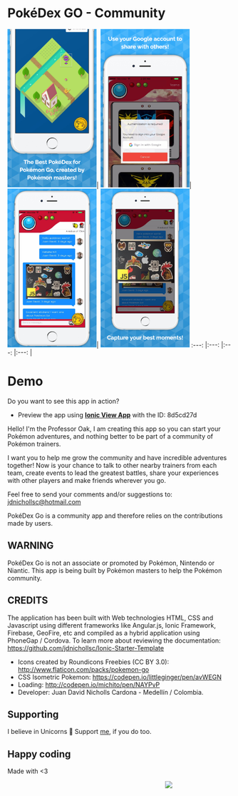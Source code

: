 # PokéDex GO - Community

<img src="resources/screenshots/home.png" width="200">|
<img src="resources/screenshots/auth.png" width="200">|
<img src="resources/screenshots/chat.png" width="200">|
<img src="resources/screenshots/photo.png" width="200">
:---: |:---: |:---: |:---: |

# Demo
Do you want to see this app in action?
* Preview the app using **[Ionic View App](http://view.ionic.io/)** with the ID: 8d5cd27d

Hello! I'm the Professor Oak, I am creating this app so you can start your Pokémon adventures, and nothing better to be part of a community of Pokémon trainers.

I want you to help me grow the community and have incredible adventures together!
Now is your chance to talk to other nearby trainers from each team, create events to lead the greatest battles, share your experiences with other players and make friends wherever you go.

Feel free to send your comments and/or suggestions to: jdnichollsc@hotmail.com

PokéDex Go is a community app and therefore relies on the contributions made by users.

## WARNING
PokéDex Go is not an associate or promoted by Pokémon, Nintendo or Niantic. This app is being built by Pokémon masters to help the Pokémon community.

## CREDITS
The application has been built with Web technologies HTML, CSS and Javascript using different frameworks like Angular.js, Ionic Framework, Firebase, GeoFire, etc and compiled as a hybrid application using PhoneGap / Cordova. To learn more about reviewing the documentation: https://github.com/jdnichollsc/Ionic-Starter-Template

- Icons created by Roundicons Freebies (CC BY 3.0): http://www.flaticon.com/packs/pokemon-go
- CSS Isometric Pokemon: https://codepen.io/littleginger/pen/avWEGN
- Loading: http://codepen.io/michito/pen/NAYPvP
- Developer: Juan David Nicholls Cardona - Medellín / Colombia.

## Supporting
I believe in Unicorns 🦄
Support [me](http://www.paypal.me/jdnichollsc/2), if you do too.

## Happy coding
Made with <3

<img width="150px" src="http://phaser.azurewebsites.net/assets/nicholls.png" align="right">

